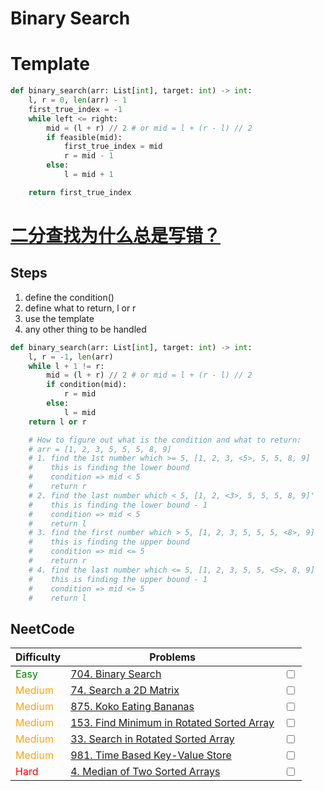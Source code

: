 # Binary Search
# Template
```python
def binary_search(arr: List[int], target: int) -> int:
    l, r = 0, len(arr) - 1
    first_true_index = -1
    while left <= right:
        mid = (l + r) // 2 # or mid = l + (r - l) // 2
        if feasible(mid):
            first_true_index = mid
            r = mid - 1
        else:
            l = mid + 1

    return first_true_index
```

# [二分查找为什么总是写错？](https://www.bilibili.com/video/BV1d54y1q7k7/?spm_id_from=333.337.search-card.all.click&vd_source=fb0d94742d314c399a695c3ec1b7dc6b)
## Steps
1. define the condition()
2. define what to return, l or r
3. use the template
4. any other thing to be handled
```python
def binary_search(arr: List[int], target: int) -> int:
    l, r = -1, len(arr)
    while l + 1 != r:
        mid = (l + r) // 2 # or mid = l + (r - l) // 2
        if condition(mid):
            r = mid
        else:
            l = mid
    return l or r

    # How to figure out what is the condition and what to return:
    # arr = [1, 2, 3, 5, 5, 5, 8, 9]
    # 1. find the 1st number which >= 5, [1, 2, 3, <5>, 5, 5, 8, 9]
    #    this is finding the lower bound
    #    condition => mid < 5
    #    return r
    # 2. find the last number which < 5, [1, 2, <3>, 5, 5, 5, 8, 9]'
    #    this is finding the lower bound - 1
	#    condition => mid < 5
    #    return l
    # 3. find the first number which > 5, [1, 2, 3, 5, 5, 5, <8>, 9]
    #    this is finding the upper bound
	#    condition => mid <= 5
    #    return r
    # 4. find the last number which <= 5, [1, 2, 3, 5, 5, <5>, 8, 9]
    #    this is finding the upper bound - 1
	#    condition => mid <= 5
    #    return l
```

## NeetCode
| Difficulty                                 | Problems                                                                                                         |                         |
| ------------------------------------------ | ---------------------------------------------------------------------------------------------------------------- | ----------------------- |
| <span style="color: green;">Easy</span>    | [704. Binary Search](https://leetcode.com/problems/binary-search/)                                               | <input type="checkbox"> |
| <span style="color: orange;">Medium</span> | [74. Search a 2D Matrix](https://leetcode.com/problems/search-a-2d-matrix/)                                      | <input type="checkbox"> |
| <span style="color: orange;">Medium</span> | [875. Koko Eating Bananas](https://leetcode.com/problems/koko-eating-bananas/)                                   | <input type="checkbox"> |
| <span style="color: orange;">Medium</span> | [153. Find Minimum in Rotated Sorted Array](https://leetcode.com/problems/find-minimum-in-rotated-sorted-array/) | <input type="checkbox"> |
| <span style="color: orange;">Medium</span> | [33. Search in Rotated Sorted Array](https://leetcode.com/problems/search-in-rotated-sorted-array/)              | <input type="checkbox"> |
| <span style="color: orange;">Medium</span> | [981. Time Based Key-Value Store](https://leetcode.com/problems/time-based-key-value-store/)                     | <input type="checkbox"> |
| <span style="color: red;">Hard</span>      | [4. Median of Two Sorted Arrays](https://leetcode.com/problems/median-of-two-sorted-arrays/)                     | <input type="checkbox"> |
